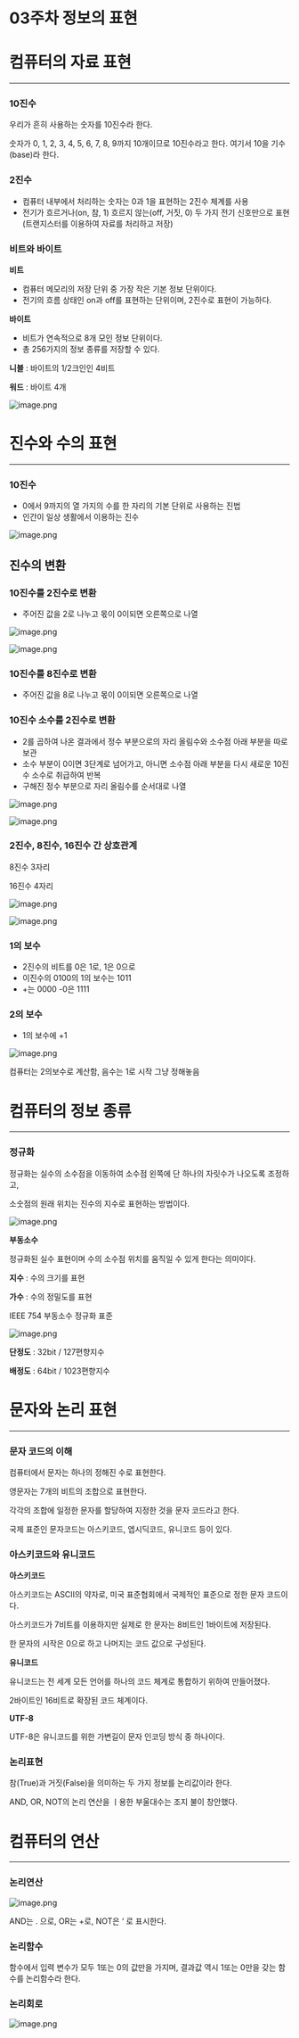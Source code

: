 # 03주차 정보의 표현

# 컴퓨터의 자료 표현

---

### 10진수

우리가 흔히 사용하는 숫자를 10진수라 한다.

숫자가 0, 1, 2, 3, 4, 5, 6, 7, 8, 9까지 10개이므로 10진수라고 한다. 여기서 10을 기수(base)라 한다.

### 2진수

- 컴퓨터 내부에서 처리하는 숫자는 0과 1을 표현하는 2진수 체계를 사용
- 전기가 흐르거나(on, 참, 1) 흐르지 않는(off, 거짓, 0) 두 가지 전기 신호만으로 표현
  (트랜지스터를 이용하여 자료를 처리하고 저장)

### 비트와 바이트

**비트**

- 컴퓨터 메모리의 저장 단위 중 가장 작은 기본 정보 단위이다.
- 전기의 흐름 상태인 on과 off를 표현하는 단위이며, 2진수로 표현이 가능하다.

**바이트**

- 비트가 연속적으로 8개 모인 정보 단위이다.
- 총 256가지의 정보 종류를 저장할 수 있다.

**니블** : 바이트의 1/2크인인 4비트

**워드** : 바이트 4개

![image.png](/img/image.png)

# 진수와 수의 표현

---

### 10진수

- 0에서 9까지의 열 가지의 수를 한 자리의 기본 단위로 사용하는 진법
- 인간이 일상 생활에서 이용하는 진수

![image.png](img/image%201.png)

## 진수의 변환

### 10진수를 2진수로 변환

- 주어진 값을 2로 나누고 몫이 0이되면 오른쪽으로 나열

![image.png](img/image%202.png)

![image.png](img/image%203.png)

### 10진수를 8진수로 변환

- 주어진 값을 8로 나누고 몫이 0이되면 오른쪽으로 나열

### 10진수 소수를 2진수로 변환

- 2를 곱하여 나온 결과에서 정수 부분으로의 자리 올림수와 소수점 아래 부분을 따로 보관
- 소수 부분이 0이면 3단계로 넘어가고, 아니면 소수점 아래 부분을 다시 새로운 10진수 소수로 취급하여 반복
- 구해진 정수 부분으로 자리 올림수를 순서대로 나열

![image.png](img/image%204.png)

![image.png](img/image%205.png)

### 2진수, 8진수, 16진수 간 상호관계

8진수 3자리

16진수 4자리

![image.png](img/image%206.png)

![image.png](img/image%207.png)

### 1의 보수

- 2진수의 비트를 0은 1로, 1은 0으로
- 이진수의 0100의 1의 보수는 1011
- +는 0000 -0은 1111

### 2의 보수

- 1의 보수에 +1

![image.png](img/image%208.png)

컴퓨터는 2의보수로 계산함, 음수는 1로 시작 그냥 정해놓음

# 컴퓨터의 정보 종류

---

### 정규화

정규화는 실수의 소수점을 이동하여 소수점 왼쪽에 단 하나의 자릿수가 나오도록 조정하고,

소숫점의 원래 위치는 진수의 지수로 표현하는 방법이다.

![image.png](img/image%209.png)

**부동소수**

정규화된 실수 표현이며 수의 소수점 위치를 움직일 수 있게 한다는 의미이다.

**지수** : 수의 크기를 표현

**가수** : 수의 정밀도를 표현

IEEE 754 부동소수 정규화 표준

![image.png](img/image%2010.png)

**단정도** : 32bit / 127편향지수

**배정도** : 64bit / 1023편향지수

# 문자와 논리 표현

---

### 문자 코드의 이해

컴퓨터에서 문자는 하나의 정해진 수로 표현한다.

영문자는 7개의 비트의 조합으로 표현한다.

각각의 조합에 일정한 문자를 할당하여 지정한 것을 문자 코드라고 한다.

국제 표준인 문자코드는 아스키코드, 엡시딕코드, 유니코드 등이 있다.

### 아스키코드와 유니코드

**아스키코드**

아스키코드는 ASCII의 약자로, 미국 표준협회에서 국제적인 표준으로 정한 문자 코드이다.

아스키코드가 7비트를 이용하지만 실제로 한 문자는 8비트인 1바이트에 저장된다.

한 문자의 시작은 0으로 하고 나머지는 코드 값으로 구성된다.

**유니코드**

유니코드는 전 세계 모든 언어를 하나의 코드 체계로 통합하기 위하여 만들어졌다.

2바이트인 16비트로 확장된 코드 체계이다.

**UTF-8**

UTF-8은 유니코드를 위한 가변길이 문자 인코딩 방식 중 하나이다.

### 논리표현

참(True)과 거짓(False)을 의미하는 두 가지 정보를 논리값이라 한다.

AND, OR, NOT의 논리 연산을 ㅣ용한 부울대수는 조지 불이 창안했다.

# 컴퓨터의 연산

---

### 논리연산

![image.png](img/image%2011.png)

AND는 . 으로, OR는 +로, NOT은 ‘ 로 표시한다.

### 논리함수

함수에서 입력 변수가 모두 1또는 0의 값만을 가지며, 결과값 역시 1또는 0만을 갖는 함수를 논리함수라 한다.

### 논리회로

![image.png](img/image%2012.png)
